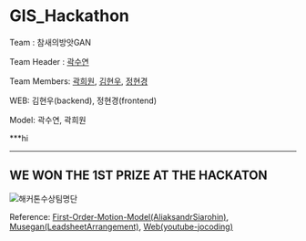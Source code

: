 # GIS_Hackathon

Team : 참새의방앗GAN

Team Header : [곽수연](https://github.com/suyeon-K)

Team Members: [곽희원](https://github.com/HeewonKwak), [김현우](https://github.com/codemkim), [정현경](https://github.com/hyeonkyeong31)

WEB: 김현우(backend), 정현경(frontend)

Model: 곽수연, 곽희원

***hi

---

## WE WON THE 1ST PRIZE AT THE HACKATON

![해커톤수상팀명단](https://user-images.githubusercontent.com/81952911/137890117-36bb48c9-6666-4941-959f-9bdc1f5308b8.png)


Reference: [First-Order-Motion-Model(AliaksandrSiarohin)](https://github.com/AliaksandrSiarohin/first-order-model), [Musegan(LeadsheetArrangement)](https://github.com/liuhaumin/LeadsheetArrangement), [Web(youtube-jocoding)](https://github.com/youtube-jocoding/animalface)
